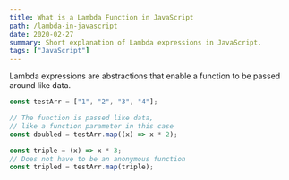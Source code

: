 ```yaml
---
title: What is a Lambda Function in JavaScript
path: /lambda-in-javascript
date: 2020-02-27
summary: Short explanation of Lambda expressions in JavaScript.
tags: ["JavaScript"]
---
```


Lambda expressions are abstractions that enable a function to be passed around
like data.

```javascript
const testArr = ["1", "2", "3", "4"];

// The function is passed like data,
// like a function parameter in this case
const doubled = testArr.map((x) => x * 2);

const triple = (x) => x * 3;
// Does not have to be an anonymous function
const tripled = testArr.map(triple);
```
